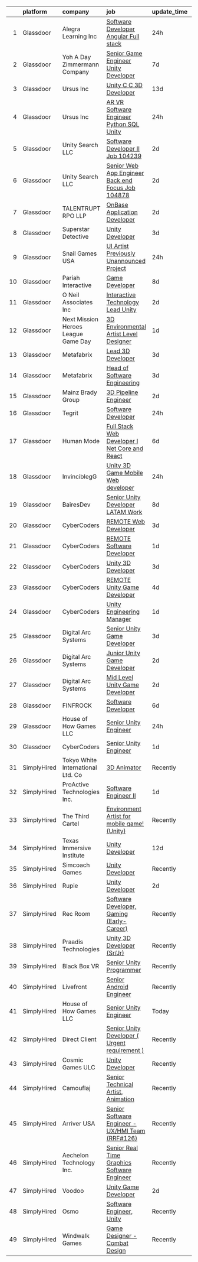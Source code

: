 

|    | platform    | company                               | job                                                                                                                                                                                                                                                                                                                                                                                                                                                                                                                                                                                                                                                                                                                                                                                                                                                                                                                                                                                                                                                                                                                                                                                                                                                                                                                                                                                                                               | update_time   | location          |
|---:|:------------|:--------------------------------------|:----------------------------------------------------------------------------------------------------------------------------------------------------------------------------------------------------------------------------------------------------------------------------------------------------------------------------------------------------------------------------------------------------------------------------------------------------------------------------------------------------------------------------------------------------------------------------------------------------------------------------------------------------------------------------------------------------------------------------------------------------------------------------------------------------------------------------------------------------------------------------------------------------------------------------------------------------------------------------------------------------------------------------------------------------------------------------------------------------------------------------------------------------------------------------------------------------------------------------------------------------------------------------------------------------------------------------------------------------------------------------------------------------------------------------------|:--------------|:------------------|
|  1 | Glassdoor   | Alegra Learning  Inc                  | [Software Developer  Angular  Full stack ](https://www.glassdoor.com/partner/jobListing.htm?pos=102&ao=1110586&s=58&guid=000001814c5f0306888e332ff4bc303d&src=GD_JOB_AD&t=SR&vt=w&ea=1&cs=1_9612a886&cb=1654843704417&jobListingId=1007929843074&cpc=693DC2A5C2508A76&jrtk=3-0-1g565u0prq6nf801-1g565u0q6haq4800-fe71588f03acf390--6NYlbfkN0DeXU0vMxLyKhfauY-dgUBa_3v1DHLtGGo4EP_Dl8CiY1CXhE0AlsdbQP8F-HUh3unXUbXDM6rIhtB2tbbH9VS37BVq46Fq_-1l6W4l6zs05xS_ibQQEDnONg1Ba_j71sVkslaJYzG_GPok2xdaYvHCpx0FDBly0swwunEwOeW2ctJNjF7qDLmZ_hjgpMDlSRNPEnwc_pESzhBLBpU-4p8S4qVkL16l5hCk3fn4XvRSFFW6qomFmiDMdBd5jX-SWc_GxBMUSR6wfY8moRgzPUvFRg3BkO6ru_G-X1uW-4SQKBCzD1V-OiCMUKa5mC0RGCQMYW8IL3kscZfsu6Nm4MGyUppq5fNxdmZVwSZLQ7DMG8CwpTv4hk9mlD1_JlAGTXJztFyXKvjOIM8tdlWBMkwPh4X_KLIkpNnELh8LKkVK2HymdlYvZSHphl7RwZIym7x1xCBpjwHIXTTCt_ivWKyDDiDCDiWhVg6z9y6c546wHnK3s6Si_zQJ8fbBnmaiHYt98F6E3ePC2w%3D%3D)                                                                                                                                                                                                                                                                                                                                                                                                                                                                                                                                   | 24h           | Provo, UT         |
|  2 | Glassdoor   | Yoh  A Day   Zimmermann Company       | [Senior Game Engineer  Unity Developer ](https://www.glassdoor.com/partner/jobListing.htm?pos=110&ao=1110586&s=58&guid=000001814c5f0306888e332ff4bc303d&src=GD_JOB_AD&t=SR&vt=w&cs=1_37113093&cb=1654843704418&jobListingId=1007911978654&cpc=DED3C32E22E90A94&jrtk=3-0-1g565u0prq6nf801-1g565u0q6haq4800-6e7da3fd0706fd27--6NYlbfkN0Ae6Qmv8rNb3d5rEsMPL_plhvilYeiJERi7JqghURwQ9XIhdLOjSjG7egc3uUstyCQMVLuKvHlqFZ7aLhVle8lE4bsKY2FnP9HUAjwV-WV1gdmm4t4oUQJSmi_ghkyMiJokvQtYXK_rIqVk8CGpUgYh2-8HnTLgQEo4j6JR39obf3LOdvco0ogpO0b1vwIBSDR2_iWyDTln5r02-8pBOTl-LwamEYYqiVdbvCc49QcBmfAfdpQkqdj4I7UNkNXF0M9t6KxZTeyFVdKVhU7i3Ku7_AnJiXb0IkZHMI42ZTkJixwk0JUws48a44JmyhEk-4w70NHt5z9g-jvYbyVQWgm9kYs9J_QPpgICSyKdUc8DmY-GWeOfgJ6uaC_toJIaleD8wptN8ILl_BSOwT58nTN3u9MxbCtXn84v38dQwcjdsGdpnSbMsbQ6WAJObCFfH2nYxJ-Wma06dkqEwwLwihVXQ1hPIX6iqKow8OIW2ZMpLSA23Mv4_zJ7)                                                                                                                                                                                                                                                                                                                                                                                                                                                                                                                                                                      | 7d            | Dallas, TX        |
|  3 | Glassdoor   | Ursus  Inc                            | [Unity C C   3D Developer](https://www.glassdoor.com/partner/jobListing.htm?pos=128&ao=1110586&s=58&guid=000001814c5f0306888e332ff4bc303d&src=GD_JOB_AD&t=SR&vt=w&ea=1&cs=1_38069674&cb=1654843704421&jobListingId=1007899085214&cpc=5EFBB0462F9C6B7A&jrtk=3-0-1g565u0prq6nf801-1g565u0q6haq4800-e94ba3e8f5e09dfd--6NYlbfkN0CT8vBT9H5mqECx2dfLV_FONLPDKpIRssxVwtj05Tmm4rA5I0VNOPdM1oYsK66ov5pDGOLJHGnDLBGJyQ1GPi5-bziv7MwQqUEBr1DOUreN8GzYgEC_gJlyWgSfTpdGPPjD4QSlY1HIR-NFpcoAXS27VgnrBDy-bqdhYISd3i7bD79cjzAdSEJN2VeD1TohrI3Kl6f4QCjwczBeNwLH492qEibsIYUqUqv1obeyjhm_U6tXQQQYMvB0oqKZB-4clx3_VDDAtfbIzk20XcGIijaVf1iB5mIjDtsGc4bWVqeZW3rlvCylL6PtwqdlxRLcC_tusSnNKVurm-c1d-GjwcYDbIZNJ-DYqS4hw0VrJlq6llBSDVc-Juf__BadU0uzlxcgotLz-PTagkCbRMooCz2tqROxSl77ccmnRe8YFBMa5JaGtHwi2RJKsPo6Q8-wOUWNO2badF__AL8lRiR1jB6wgrkY_tnA_IeFTvDxZhrC87iwrdWe6ratWc7UWnOdrekJNmLAQf1QPRUOf7Pyc9_aYMt6j4zHhHv0tUl5ijpPaqJI2i5G_wm4pxRD0jCymAYj7cBROOChcp72oDVUKDgZXh7SBdtVgRIgzpGDWkVGIoK8P2lqiAOg3pbgNbXeKZn0X_jp9-TR3cSKNAYqg6LRsfzmohSugGHvzqWUSj-XhJwCO_zy1qJ3NqPtPYtC9gCIqxqNxkpCzqwi9fYj0Y9TVPnaeUf5kPPf39FQzfNenkOZpS002Wr5AKSIlUB-dabazSs3E5sGczx5a-CB1B5MrvWrcSI1WXexAaurFGToRei5i9tOferCrD_b6tt1j1UrYIn1wmF-F43vAyKjlvcrtOVpDHj2Krf6rlqJnkxvoPhQsOaOxT4RvJfTPBYuOS-Oh-gvWHi0Cdl3y6LCQqSltS_x3by6bmD07B75AAFF1eR40QARgBplo_DY_Hg1iET5NUSTV6UPPxpPgr4-ESGQm7SWzHaukZGMWnxvMVHxfkQg-zfaqKQgeo2X882KOtI%3D)                                 | 13d           | Redmond, WA       |
|  4 | Glassdoor   | Ursus  Inc                            | [AR VR Software Engineer   Python SQL Unity](https://www.glassdoor.com/partner/jobListing.htm?pos=121&ao=1110586&s=58&guid=000001814c5f0306888e332ff4bc303d&src=GD_JOB_AD&t=SR&vt=w&ea=1&cs=1_2aa34a70&cb=1654843704420&jobListingId=1007929625237&cpc=9952A63AB06E78AD&jrtk=3-0-1g565u0prq6nf801-1g565u0q6haq4800-ca92368f1e4d1864--6NYlbfkN0CT8vBT9H5mqECx2dfLV_FONLPDKpIRssxVwtj05Tmm4rA5I0VNOPdM1oYsK66ov5rlcmDbKUTS1vDi6MjNf4kga11CnMNMkJItOJ_yJyK38pVYbfOToLjLVMw20RyCx0Zsu3yD7Rq1T4TlYPaz7a-1cUPFNUtLjEXKLkbnsuolv8YgqL6exanXl4BejNKmKdRUUV2DCtwn0XKcVlkEYe2YGE10xZKeHxxUgF0X0vbkngQY5hFZscdnYr51pRPdfTJedr_AzdNT8BiRnW3PsSCSyQ6zQcQV3yR-RhRd_cxSdu2WOQOwj8YwfWp3RUqfg16LS7k4cAk819RrZzeluQBX7lQbEBojqpMr2Wqureldjrj1OVQxy7eB_RUBPgPqXE5OJjszJZ4L56S8JBXxmmUMIN_btHIh05yjeK-477XB6xZgt0XRE7BkKeorSGUDzmbFQdg6-pzDhFD9ib-ze-rDqx1DiBWawwVPmlWs6Ge6Ght6v3xHxQrrcPprKDQFtZbd_1fwgV5HUsWaP7qJLOc5-2ww12XJa8PUoMNmtJrYrNDRRAxiCC0H1nu9K_ECriWJUFxn-_nceQdV7nj6WeLAW5kkQV4InNetqu5_0PmgmdPQRnmUB0RWc1iSrl1h5xOSDnJDn2iFEkDODd0bOMO30ykFMgGImIy-qZNQqsAFHG5WeTXwcz_d6ipvKNjy-puEyq4W3j91ufD5THwJ3Da9qy9PeQaaoacWrLgPpa2wmjdCR9MC-IpeU9D0tW72U4E3lmcKNupCUpanDB0lwpkzpILoPm2CNrlwtTPTjTIDmPH5kKbgzZcWlv378KlVyCyxFE6wXH4o-g4wMDEyFg2EhVfq1EJjrMFcKczf9hDBZaQn2zkr05lX-REaPo5DLdrILtiwy9LNVniwbXnq-3gL3O5MGN6cs8M5tCN-6H4tIoFSrOO9c0wcIELdr8jq4bWyolCrHB-Sd8_ilPUU2ukF3PzuVbO0bao8Zw9TpOoyplP7eoAZbyXEYk_q3WKx-qICe0wxgiJIYw%3D%3D) | 24h           | Sunnyvale, CA     |
|  5 | Glassdoor   | Unity Search LLC                      | [Software Developer II  Job  104239 ](https://www.glassdoor.com/partner/jobListing.htm?pos=119&ao=1110586&s=58&guid=000001814c5f0306888e332ff4bc303d&src=GD_JOB_AD&t=SR&vt=w&ea=1&cs=1_568adfcb&cb=1654843704420&jobListingId=1007924074567&cpc=C5F9C09AE97B3D2F&jrtk=3-0-1g565u0prq6nf801-1g565u0q6haq4800-3ea705104d716301--6NYlbfkN0DzX9bKA-nrYKWcjjPrcuzMuapzvcymFZrcZjn-rigyiwCvLsFqw7UERSIF12Y6OkTcraDhFA8RHoWLIsYSj2-a6Z31iawCeYaNw5ZTSn7A7eubOPFoQCZOZtSDonpwipFifIkb-8W0L6MC7Z_ozaA_6zp7w6xkq6D5ViPZOhsl0-2dsOTCCC6pXvl5Yd32v5QwZfPw3NS_F1OASsYczO2bppGQRsbgs3GvACxpjKpxYrG7JEvUZxvND_viiSuOwr-zYIcPmoCcdxgDa4YDDd02EeFrs9_PhSpNku1ZpeFtCfyXRNvHR0ugxgF_CuBtWTD-d8F5FWG5BsBCim4Fm1VxmF9Y3cMmIAde_G8NTmyfimJfXFrXF2_4Cap4OdvkHO1IyYHmd962__4iYmmmhOl96QMGuTenO7Z98qQdiRrTndnwLFzm99WTwz8-rZkX5dtSJkCYQu-DXVxlL9RXkLmvwTfUm4VFAknlpC_aIkmLQQ2JIBJo3Wnndk6qw8SLUjtPvOn9MkRFeQ%3D%3D)                                                                                                                                                                                                                                                                                                                                                                                                                                                                                                                                        | 2d            | Dallas, TX        |
|  6 | Glassdoor   | Unity Search LLC                      | [Senior Web App Engineer   Back end Focus  Job  104878 ](https://www.glassdoor.com/partner/jobListing.htm?pos=123&ao=1110586&s=58&guid=000001814c5f0306888e332ff4bc303d&src=GD_JOB_AD&t=SR&vt=w&ea=1&cs=1_6fdc7e70&cb=1654843704420&jobListingId=1007924111731&cpc=853DEF62E69EE75B&jrtk=3-0-1g565u0prq6nf801-1g565u0q6haq4800-d2831bff367ed38b--6NYlbfkN0DzX9bKA-nrYKWcjjPrcuzMuapzvcymFZrcZjn-rigyiwCvLsFqw7UES7S2Nxof5Ta4acj971Wsqh9_a5u0IHAKKY5WDZ752WRe7fWy5Y65I5PrVUyxcIdWMyofTtgCUls7WE2Bq5PwGXRyxiIWqmAo45NcOfbrYE1pQy2wzhf3UZdnsxxCWDXL_LZqq6drtcYeibFc4NNuaZmC-chX9N1y3nv8lsqfvdZACJgKUi-vcOBWsT6eaOaMMSsus8dXQsLsScp5disx3O38GoueBes_V_NhnXfkfw3ml1r5iTSWnyRYlTxjCcqb3VvVq_RnstuYRonbu0ZWXrV9XgN6-nAZ9bSnmCf6u_ROLcT7knLjnTLn2aWMwclnIBaJhFzl8bwXOVuPDatgfLsEYJCcHZrxvAGsg1_Qh8gAqQiv87RGTNm0wAywiND532QGxPyQWTL0H5BDRvqF8gSZ1Uok5xVY02bH-fCacXNtqigyePDkDr_-HBIyqQLh8nNlz85E0ZWbhqFKdRUZng%3D%3D)                                                                                                                                                                                                                                                                                                                                                                                                                                                                                                                     | 2d            | Remote            |
|  7 | Glassdoor   | TALENTRUPT RPO LLP                    | [OnBase Application Developer](https://www.glassdoor.com/partner/jobListing.htm?pos=127&ao=1110586&s=58&guid=000001814c5f0306888e332ff4bc303d&src=GD_JOB_AD&t=SR&vt=w&ea=1&cs=1_2cd51bf4&cb=1654843704421&jobListingId=1007923428103&cpc=D2F1DE17EE1F43B9&jrtk=3-0-1g565u0prq6nf801-1g565u0q6haq4800-aa89a7cd04fd520e--6NYlbfkN0AUGWDsS0GGwytHWq6zUNtyUOyej3oK0AUfN7jV6i8pAEVtIdpMIgkFUCWuOjHYHgb431-TrUlQV3YwmAx_3bs_5akk1tbHaa1d9XEuR3O7LEvCdsb8l6am9msq0gc0dy9ZueMt3dKzYKb_1EL8ToZUZu8j0Tp0AncMiY6dOwCjjIPe63nKvcN5bYssGiknkaoEeYoOuNng_HjrUD_UeSMEfQpVOeOPkQVYsKFjpf0OEsmEOdmkVlU3I6C2cfKBXOZYf6T7qyDDKVm8BwEQGibq6vc8LNEyVyJe8NGk4iCmknhjFZFcvKOJcuQ1w9VJI37o7_jX5v9mrhju5pgE32ASy3i7gdHjlAY_yIWWC_TjGXmT3Z-26m_HtTZAOI2TVpM_VhV0nRsr08slJPpYWZmF9QCj0I5cESHRsbqFrdg3v1kQIFdXRZJAF066rr6Db2SuQpIcsWFPJmzCMnAbX7foXKR-2XBo4BAqhuBGgWrZ-B4RNRaOPLK02RuPSHIBPOlDXKjdOWgvqA%3D%3D)                                                                                                                                                                                                                                                                                                                                                                                                                                                                                                                                               | 2d            | Remote            |
|  8 | Glassdoor   | Superstar Detective                   | [Unity Developer](https://www.glassdoor.com/partner/jobListing.htm?pos=106&ao=1110586&s=58&guid=000001814c5f0306888e332ff4bc303d&src=GD_JOB_AD&t=SR&vt=w&ea=1&cs=1_84a606b2&cb=1654843704418&jobListingId=1007921527812&cpc=25F7D4ABB6558D0F&jrtk=3-0-1g565u0prq6nf801-1g565u0q6haq4800-428be37debb975d4--6NYlbfkN0BKgzQyzTF1Q9mOsR1amaS-juVGLjHt5Cdom-gEF9y-xeJJUKVdh3iJqINg1w74HhdONZeJ8EGUqLVVpPr0vD-wh9VTKRqniALMPnQ6fLVTouPWc4ybt5jhdYYYXaxGW8Q_EMkOajgEJOwDxQ8VB4MhyykNFPDYLNE7RaxXgxF4zPJ_gjXjvlJi18mYzYQav84TJYWddt3MwvXqsFULtOjs5GMXfAGZ8cFlmXrI-XKGcV5rW_fqHhAv8hQExPURk8kHiIzD7bFPJPyPefbnxniRm1m0juLcwrBMMHYuupOgmHuyW7uTevg0VxsHHxNtKrVwN4dYqmHfaYyNtKDmvQ1SGm49IOFSj60VzYQcYU9YDStQmmbic0b4tFqun6LbRCg6GNifxopG7DluPcuL_5PmXpK5K9C77cmb9fSWMd85oisrO3JAclB4AOiJey52ptKUvXtyW9KKhG0kcDev3m1IvOiI9p20b86pGuviNsVO8lXLsgeru3BRDQVND-irgoGMfxcgtYD6QQ%3D%3D)                                                                                                                                                                                                                                                                                                                                                                                                                                                                                                                                                            | 3d            | Plano, TX         |
|  9 | Glassdoor   | Snail Games USA                       | [UI Artist   Previously Unannounced Project](https://www.glassdoor.com/partner/jobListing.htm?pos=122&ao=1110586&s=58&guid=000001814c5f0306888e332ff4bc303d&src=GD_JOB_AD&t=SR&vt=w&ea=1&cs=1_3dffcc2f&cb=1654843704420&jobListingId=1007930056713&cpc=9C2286EA3771AAF6&jrtk=3-0-1g565u0prq6nf801-1g565u0q6haq4800-df88dd376894bb72--6NYlbfkN0Cw7niSvkhlOnyUOIKh8iEFaGQrF0ehIy67CPytvastGR2rir-10Q83H0zfP90xWItHc3khr0bLn0VGkcP2_iHu7tRS7ZoneC6FJ0YNolHz-f8PnUZU_ETGr_fg0ViATS_CzJ7AUqpnpGt3OHR-3IPoPVnQ13tGaA77-ZDLA6JVEnBFNLXizSOdAV5D62JsIfoP0h9JI31eeAgSL7bHmL7HIneK2BFiDBivu1rGlVIJUCkcT8i3kRKs-IltZjBUlOYzoksUtS7x490itim-Povpcb5SI8_0clmGvjh-gHhWy982qwOYQuCGU_ropIJG3QosDPVheMoI52Byq63jBPJvLrHdXMTnFXiA-nyu-CHd4poCSxIqHEISEZQXGdCVYTZod_tAXrlnMCL4PneYwoNKG_Ia85oHsQ5y59JdubC2_ZLJZyFQIsqDF7rr89b1kvy8BxTDjTSlkhcmUpagL5v_)                                                                                                                                                                                                                                                                                                                                                                                                                                                                                                                                                                                             | 24h           | Remote            |
| 10 | Glassdoor   | Pariah Interactive                    | [Game Developer](https://www.glassdoor.com/partner/jobListing.htm?pos=113&ao=1110586&s=58&guid=000001814c5f0306888e332ff4bc303d&src=GD_JOB_AD&t=SR&vt=w&ea=1&cs=1_4d49627d&cb=1654843704419&jobListingId=1007910497616&cpc=AE484BB564079092&jrtk=3-0-1g565u0prq6nf801-1g565u0q6haq4800-4d2685c642961731--6NYlbfkN0BBGG9LMNqL16EzDx9S3nKk4b6IwprgSJginr0DZD_oW-LxatidhHjS4P3_5EjShmhzwsonSR2_V2F8JMWJbwjba8XWc5lwGNhNl4SNeOpHYBRFuSPhRIt78DK3aF4WVE-4y1fkn_xFbWj6yS-mZSJPHrU9M6MHJOf6odO2OrWxSU9hPiLT1c1Xr2svOeZ8ktu1O2U7Yb-5RJd381gpV4k1XpVAx1dL8mzGs3SUqPIsq9sh-Rsw32exFUPjhD0pqZBhEP4qn5qokzbgH1wf0cBZhTuzpUZlkZSBo-geTjc6MZoqN8t17g6A1kXsTmH8gw3-EBVxMlMtqR0fQjTO7Q_-3OJ876XeX6zPGwqS5p5fEqKVXySbVxx6jPr-o3Z6kfR0AI2_TdQXzNv3z_AO31kpH78JaS4FjOY4tlYMu5qsHjvESNYmxXI5tf7tNOMXxTiDoM3j4uCnFqchMFVSDqvgMJAU8b4njq1aQUxbLMCC69vX9pq7vPMy3I88u5jA0OM%3D)                                                                                                                                                                                                                                                                                                                                                                                                                                                                                                                                                                           | 8d            | Brooklyn, NY      |
| 11 | Glassdoor   | O Neil   Associates  Inc              | [Interactive Technology Lead  Unity ](https://www.glassdoor.com/partner/jobListing.htm?pos=108&ao=1110586&s=58&guid=000001814c5f0306888e332ff4bc303d&src=GD_JOB_AD&t=SR&vt=w&ea=1&cs=1_beebc807&cb=1654843704418&jobListingId=1007923506863&cpc=4AE8B46D8845344B&jrtk=3-0-1g565u0prq6nf801-1g565u0q6haq4800-497a33fe7481fe11--6NYlbfkN0DwJDQRV4Nz48Plg1he003hVCNKKEDalWlrjoHXsqZcAfh2FXchrCY-ansLAuz8xU3P666MDA1qgQf0kQ1cEy2PhvFQnM4Odyh4X8O2VgaebVDy6M0MI37G-wfVU3vM7L5F-IErYGzpY6d6KKnQ_gr-Qi311OIQt8R06HljYulpmtgQD_pxFvWRjflUQxFZzknUWlFjwMZQWr5LJZGLPgj-8ty9WL60FlZZz2YsltFnz78zji5lGxcaIe2rx--pmRSErlaK4S2RF0t3Orgo9r_l7dfeecai6MTBOGxlqeFWbbSlWgNcOrWhCpgWHP4b-vKuyb28CaAjqGtfHB4JFBmUrgp81bNe871tpeiJnHRtE0J_Nu96Y-QihhqA9rUnRQB1yTyoRqiGtNUOeW524YW-tom3J5hTkTKHT3io1c9rHd-YFE-9DK_O_OQkCC9mc2c-Kvg-NCgyovUXs4412R3U6trPf6xBmy7enEOAXXLWgkcgFeVou0zxWUmfsEMUQsI6QmUInUwSsg%3D%3D)                                                                                                                                                                                                                                                                                                                                                                                                                                                                                                                                        | 2d            | Miamisburg, OH    |
| 12 | Glassdoor   | Next Mission   Heroes League Game Day | [3D Environmental Artist Level Designer](https://www.glassdoor.com/partner/jobListing.htm?pos=120&ao=1110586&s=58&guid=000001814c5f0306888e332ff4bc303d&src=GD_JOB_AD&t=SR&vt=w&ea=1&cs=1_24c6d1f0&cb=1654843704420&jobListingId=1007926005201&cpc=451933188B21919D&jrtk=3-0-1g565u0prq6nf801-1g565u0q6haq4800-f678c6840e334f6d--6NYlbfkN0C6WXeaFofeziwjgAk_WzS_ksMA-ggxWOTa0cH-edMgn0XLYmnksfcwCGBQ7Gn-EFK_FyZs7oelEuCKKgUdQFv56o74Tp-e77afGtD7DTE_0c58CW1GzL3Khs3Lv0dtX12fklXhDKyb2azQX2PzykSXW7PqnlIuxTZvf7LHd-mme_npxewtHosy1akSD-jXAzAlE-z6uyf6ncaWpGQkDVPvW2fntuSV2r6GMaReqWkcH676Lv4hH6-7eIDjI7cLkIQ7jrJZ50VDcQw6RSOfMSUygY_LVSA0QgB11WFmsQ7Eo4pJl9CLaznb_84cGEvNLJrKT_Vgg1IL93tkaHd8sVoAd35G3s5aO9BgHAcSrJa4MdnIhKs6mFunHXCN4-Hw7daAIf1I1MATIXX_cLIpU21mkhl8RgiPeSkpHlWpI3VSqVy4x8Hi_bqVueWTK-AmVymkfP8wTnzXFA35GW3lIQbMSlJFubODcKl4WZv6XfzOgbTrktmd_LsSCIaGRMJKEvx9yBQCS6yad6Nid2JRFgpD)                                                                                                                                                                                                                                                                                                                                                                                                                                                                                                                                 | 1d            | Texas             |
| 13 | Glassdoor   | Metafabrix                            | [Lead 3D Developer](https://www.glassdoor.com/partner/jobListing.htm?pos=109&ao=1110586&s=58&guid=000001814c5f0306888e332ff4bc303d&src=GD_JOB_AD&t=SR&vt=w&cs=1_61277515&cb=1654843704418&jobListingId=1007921470273&cpc=F4CC4721A073827F&jrtk=3-0-1g565u0prq6nf801-1g565u0q6haq4800-8f23bbf1d05fed2d--6NYlbfkN0B9-418cCXRzcGI1omC3v1wRgm_AezucpluatJafpVZg5tLBFTmiP1LYryusOQq5x4tbnpLUp2LsG59pwuWUC47fHq5RB7KXgVyaHnq-GhPWDKQcdvABMSbzvSdxk1G8Goj8UGjqZ8iLP0z5d81L8ntsDplyGWLBw1AygSrWCoVn4dsI3nt7EbYbOCnwwTm71aiCOAnelY0RvOc9S-N6QXuNHpP8RhNKkqQq4JVEzfVj5GBxMl9YL4jhYhfKJEF1YjtZNAPUvMHii6fFUuIUmkxwqMBc82c-_vuEFq4V7yjd0-1lQH8EB6DPUdgW2AN9b2cZdcizHYOWsL-8oE9WMhyjZrvFhK2KcTc9UVZcvs04yljXjGcqt5S5WJok-WE0bshsB3gXg72bXiv1k1cv7r467P3Oqkqlkoxq6zcCYV1EQKxp8QgshDSBNpcSpElFLj3WtxO27lyks4-jmvDVNmIPuOZT0a814MfybRjEQZpY1jqIZWeaIgwW6dFusdER_lYxEweKWzrGp_q3ZEY7IwMtiVrndemekb_kmwhDO3seCcvNPUjq5B_9tZvxMz1p2qiCVAoqudaOvgquk98pQalt5iXvbX8AbQoQW3zxkiBsQ%3D%3D)                                                                                                                                                                                                                                                                                                                                                                                                                                                               | 3d            | Remote            |
| 14 | Glassdoor   | Metafabrix                            | [Head of Software Engineering](https://www.glassdoor.com/partner/jobListing.htm?pos=115&ao=1110586&s=58&guid=000001814c5f0306888e332ff4bc303d&src=GD_JOB_AD&t=SR&vt=w&cs=1_6cd54815&cb=1654843704419&jobListingId=1007921464319&cpc=EE7F0D06914A6BE7&jrtk=3-0-1g565u0prq6nf801-1g565u0q6haq4800-38aef9502cc949f3--6NYlbfkN0B9-418cCXRzcGI1omC3v1wRgm_AezucpluatJafpVZg5tLBFTmiP1LYryusOQq5x4tbnpLUp2LsCSya7l15oR_97K2KWnuRBJYqDpEveHnIkr0JDApIqLDu4sVOH0JpfjTl44eEfe0UNS3nfvrn_17H1u01--vQnLtDyAojkueO6zAEHMSEj-lo8qrGP1AzAKs4ndYomfwSllG95bNHyagzn8m1WK_P1rhQ11XyfDG9QsI8b1uZQpCiwW9pO0-UDqAu_kjESPBVKs_RXYQE8NsSnZp0JW_g2Ayah-eG07PccZEuj_daQ3TzVRVLOibMPe5Tfpzr_OqwTOUUFvsVbQt18WRc-bwgDyjntnZUgkzHiYXXGu-LFaKECOfgSug2xAka9bH6gdqC71DRQkCyoKYHeDFO6G6BoEAkG-5ic2GEC-kJQsyGjw07o_YAqkF1COIttStmiQ9GzndB5lqtaHToD1_hQSlqAGkVHKyzamMt3ozzvB2risuzyjfhXiU9ZVPE4SIL9j8MGAL5N-TqajrNleQohEUIR4MS-HWjcTF4OMcVaN1P8RzbmqpMkXQDFqu5GedeeGiD6qIet36f3h7sSrvJW4gK5XjMEFx8BTIjA%3D%3D)                                                                                                                                                                                                                                                                                                                                                                                                                                                    | 3d            | Remote            |
| 15 | Glassdoor   | Mainz Brady Group                     | [3D Pipeline Engineer](https://www.glassdoor.com/partner/jobListing.htm?pos=112&ao=1110586&s=58&guid=000001814c5f0306888e332ff4bc303d&src=GD_JOB_AD&t=SR&vt=w&ea=1&cs=1_f51241a7&cb=1654843704419&jobListingId=1007924023769&cpc=9BAD89CD83072753&jrtk=3-0-1g565u0prq6nf801-1g565u0q6haq4800-19e69a8eea02e56c--6NYlbfkN0AmBvT8mmb9xI3Fj7UxKkF4Cq8RZh4Va6i5lMeIN2RcgGASh7aFhimwCXUNgOpzN1fbJ1oBdpr8KHMtR0CV7Zq2RullAxWIL3pE3BDWV59ENUqakRDszZixYKhBkXpnqpQvqe1fgrLdNWUtqdFStxCtFPy6Wabm9-W5fOxJtdZMS8_ygq6xyQ55hH7eNBwfvRpyfjGexMv__vSZqKYA4KTg-_44ASMCJ54mDiPXU28fvKOLXtTjQMGlXZrzTq1lIcyfL8ZIEW-dAI7kGdcu_9Bm1EVq4DkgbVlgfjP5D-HKSBhtM0E0toW0Oky3epuofrywHLtjpFgH_A1nZpWFu1bs5trEYmzhpSX76XrfLVN1bPlOktiVKwo2SSPxumVvXqErZJEpvi00yVGxRSGz4GMmrpyDw70dMzUT8jqmS0e9BH_VT2kWjacVHXwEd06Z7nWiY4BS3MEaEKpM2SIZCCF8O_0uy0FSkxAuJjUKu4lbEo8dX1AWQalINbU00s86PmwB5mCawnb9QA%3D%3D)                                                                                                                                                                                                                                                                                                                                                                                                                                                                                                                                                       | 2d            | Remote            |
| 16 | Glassdoor   | Tegrit                                | [Software Developer](https://www.glassdoor.com/partner/jobListing.htm?pos=116&ao=1110586&s=58&guid=000001814c5f0306888e332ff4bc303d&src=GD_JOB_AD&t=SR&vt=w&ea=1&cs=1_d419417f&cb=1654843704419&jobListingId=1007929119556&cpc=C5F9C09AE97B3D2F&jrtk=3-0-1g565u0prq6nf801-1g565u0q6haq4800-b30562c614259965--6NYlbfkN0BYTXhm1cbXLAspEfzBkuVxq2TVVktJReCYtVkqu0WvPy2uGoISTjxqxD88RWZiItlLBEgrnMH6ta4jTd8FFAeSERn2OFv3Jj5cZw_ecWLU8wlTMiotME5tRj2yLg6AqGrRcEl7mugqlMgwQBtJUubU_rE8T4gMmRGb6JN5onfb4T9qXRX6AEGTz47Vhoxtw1r_9MTKTJGcxoqpI-5Tfn4oxYR65WeLLywTd7SZHkTOTIFfu3sU1IA2TPcdS8c5K2VPXt9TQeGAJakFlwS3esog9M9llXk5fyAYdzuyiJrr2JGuf1-BxcnoR1NxrBbCm-8RB5DHGCdKmO1t4SxYtNAWqWmwBI9KBQ0A1hbwPy0czENJ4Z0-6uqaRQ1elzZxuJ8c_uEfV5c8G8_swTVzUkRJ39TecPA41TW5DVN-PVvHNVPAW9vIfIW8vUi9UPkj8K-lvFZng9-Cdl-M0Pvb1s2x_z3PXVHdvthSjLYf7RcuyZAvyTLo-23h_6qq2c-xSUI%3D)                                                                                                                                                                                                                                                                                                                                                                                                                                                                                                                                                                       | 24h           | Livonia, MI       |
| 17 | Glassdoor   | Human Mode                            | [Full Stack Web Developer I    Net Core and React](https://www.glassdoor.com/partner/jobListing.htm?pos=107&ao=1110586&s=58&guid=000001814c5f0306888e332ff4bc303d&src=GD_JOB_AD&t=SR&vt=w&ea=1&cs=1_5116ce87&cb=1654843704418&jobListingId=1007916665957&cpc=3FC978A59470AFF6&jrtk=3-0-1g565u0prq6nf801-1g565u0q6haq4800-4314ae22d54a2fb7--6NYlbfkN0AWI10otqKD-A0Wh6Q7TMjw2960Y2xRuaEmRmoMEyKyvoGFYbOFCZc40c_O4S7rdrzgh6ImWYWYQCrObAdE0tD3AipiG0qKUsgGfCagp5wXGMz-Ay9kolW5O7PX-xF1YOuHwA7a09Fk7uIUWplal5bPcaH5dqAol5ugbOjVwKQGLKsL4DVApJa7oUumWvxy865MVfbMmrO5brA0pp9jk9sXpeRNndxIOAGkHmyNzfwqV-KryzbJD-0CFohpvymi91gZ9Nhj-XZorB_5frMzbC3Iy4jor3xoHyezx-vBQtjfYdEtgFvvANZX0O-nm2aivOIpmDlAX0x1OJKOW9cqsswDazQHhxrhR7zYMTia2FTzKkjK_LdLr3maUAHYj56kLqDeGb2bhGEMOg9sUIwbMt0JD3a_k89Jg5zkg3u1eUCMNSIz-JaBzL0yjkWPql44F3kfUWBQqZDvtem3QnNfpHRrUGwzWLUpNqsYl0-h3gdUjMY-E0bFU2m8bkXIAM4eqpSYvBSPkp2JoLBvQEIROnl73YZ6yn7YPp0wRaUFK6Zl6w%3D%3D)                                                                                                                                                                                                                                                                                                                                                                                                                                                                                           | 6d            | Oklahoma City, OK |
| 18 | Glassdoor   | InvinciblegG                          | [Unity 3D   Game   Mobile   Web developer](https://www.glassdoor.com/partner/jobListing.htm?pos=114&ao=1110586&s=58&guid=000001814c5f0306888e332ff4bc303d&src=GD_JOB_AD&t=SR&vt=w&ea=1&cs=1_47a90b08&cb=1654843704419&jobListingId=1007929062516&cpc=3DB599BF2F4828F0&jrtk=3-0-1g565u0prq6nf801-1g565u0q6haq4800-17c005d29f98b300--6NYlbfkN0BMcPmEX1E7yOuH-aMzR8-fYhPkQo9_bevYM7Na4_hpwHM6DEvgKwm6ghaQ4rQigH1ZRHNugIw-dGK_TJ2hwJhZT_Aw2lrmVkWTBqZEAvyUM5ibVeEZPEQkyZ9pk-xlkPxyu8gWZFLgqYWZ9RL98FfDJrFvo38lLcDbmlSUlwR8Mxd6LLy2_8rNQ2veR-qhmDVcEONRoHIsyRwuvzNUe7gA-uAoMg3rF4h6xZx-onoRXSAmGTCzVdK0-dYDYHcaP-3bKBbZFkH5fpEj5EbdhNPUYrhbpktHMFxCsQ1Y4qrH1haUdZRShfWmzVJycyr9k8Wd7D0s1VJkfMtS0ZC0OYy3A9emfOedTkKN2eDYtOf434zECb3k_W1D3dW0zB6sjSD98FWtC53u5Rj6EOlMGwrpCKwP5mRioEpnQPDlUW8J6vDTnwpQ0jk8MXbsj1odBYOqN8fZdk7qyyccaZoADv5IErnBMZ9OU7VCKvIcANqe4SeOSF5hJCocnq3d41xBc7ps8D5Cjjwx4Q%3D%3D)                                                                                                                                                                                                                                                                                                                                                                                                                                                                                                                                   | 24h           | Bethesda, MD      |
| 19 | Glassdoor   | BairesDev                             | [Senior Unity Developer  LATAM  Work](https://www.glassdoor.com/partner/jobListing.htm?pos=118&ao=1110586&s=58&guid=000001814c5f0306888e332ff4bc303d&src=GD_JOB_AD&t=SR&vt=w&cs=1_d91ce7a7&cb=1654843704419&jobListingId=1007909598042&cpc=AC285F3A3ECA6BB0&jrtk=3-0-1g565u0prq6nf801-1g565u0q6haq4800-1cf08de7a6090fe4--6NYlbfkN0BfEGkshao4EhrCCf7LYqKO8VNtf9vkQrewuI3DmTR_-FNjQOZq6FDCm1wcPTrdsPfGE-gNHWD7afn7fO2xpDlL7VsoX6KhU8P_Vitdah9wbX0eLXhKf7RXmEs0SGaHZc1wVCPpSOib9HNIROqubLYGIbrWIoEwoGmxkckc2SqGWCVByrS3zCvhpiYwKDuAwf30PZD1_C0SMeECU-9tDSlsN1idHPhJihfSI2Ax0WQDa2yFi0cr9pNCb4brRk7KTEh82KMNu2oIePibvgg7B2Y5R_UdCe9r9iQRV5JYQ7c7P82A3Upkm_DOnO_MppKd1hXijvOKmH8qpG_fJuzvms9rwWwUkI39PFBBi9Lts2NoXH0CR3k3KmJJ57elDJwz7rxbudaYRpybalGNArJfhNggRDbynJxk2l01sCAMtkzaFBkwJyQ_-EGPMmDocMFxP5GwEPZIDdszGS9LGT4NYtArvdPq3PJHf-gymJVWXZQg3FidL-AsDOVvnSA6M0vsVs3eV9FuPfH6hrJyMUTQVooSXLov173gK-NbgOl3SsURr5hsP6T697kmA4qVqyRv1RYPp-7PZMCvhQ%3D%3D)                                                                                                                                                                                                                                                                                                                                                                                                                                                                             | 8d            | Colon, PA         |
| 20 | Glassdoor   | CyberCoders                           | [REMOTE Web Developer](https://www.glassdoor.com/partner/jobListing.htm?pos=130&ao=1110586&s=58&guid=000001814c5f0306888e332ff4bc303d&src=GD_JOB_AD&t=SR&vt=w&ea=1&cs=1_4fee065c&cb=1654843704421&jobListingId=1007921374819&cpc=A65DF3A704A48F9B&jrtk=3-0-1g565u0prq6nf801-1g565u0q6haq4800-5cea8f3c3f01b582--6NYlbfkN0CpFJQzrgRR8WqXWK1qKKEqALWJw739KlKqr2H-MSI4eoBlI4EFrmor2FYZMP3muM2VgUn4O0eHQVgrkw77jPK4HSZH6juw3zTIo_DPTG4PNNlmJLb1w7NmqA8DW9noCwfVBySWM_RC7jQ4oHb3_pE22A2TbnD0yfxO3qVSzFjvR0RXeIAB0i3giemM10hYk2HXX7txSiFKTQKcA9qIdd8DdZ_XBIMWepHhmDpDTjKyVQhNfWhH5UXiX9QTHQxv3VptmRX1iZcB4Xe6igRMMHtNBQ2IpYo501PjcHlgKKUF7vKCDffG82xVoDRzeTx13Mtn1bWiqj2DEFkyyBsU-rqixechsfOgXlcarTl6BDtYM8J00X4pZKviy-_Rl54hpdi4K7lCvJCZSjX_Ikv4hfgywYoiOaQoZK8bj76ieGNiKV8g-ykxMYNj_v7b1u4p0_4wac3JbQtgifGqEZOsp6gmn-p0CzyqW5fLmmezTj3XOmLiRxSTI2naFLhlsN2QFZyxFySU3Gw8FwcWrJskflGX-cZHrD5xf8C6KdILZ3HoiDytj3nGjx-V-J_Xgfh2J95dpTAdXd0Z0e1N52PjPEkXnNskvWy4Xl3rChzXXJkdbdOmzyeKnPsN-pAD1DTbgh2khXwi9I6pZZAMRLI0RF9eBqAHrvZJ7vevspWkYstQTi_NYS-grNb7eIxJoXKG0CDvndQgV1weW8eAoXJWJ-tPyV9zHFbx9vihw9C9KA0b1zv-FicoXn3QVc-JLgMXiUyNdgE4NyKTxnS9032gcHy4uGPx1Z-4GNSQtqNBZmsPg8ZwSUNGHWKAuaEK6G5ymytTYNXJirCbdsBe7xc4ktjKJZRaRxrThpsd2Ri5fEwuVsuZfBJ51XuH2sZFMEgbeXZoNKr7hxTkkotYLdYAvQc1SDX5IJpjWJCz5NpQ_4MI5r3TEY_StGM32rwyf2Vqv3u_WmDpqyc4RWK00UF3_L6Ybf78SGQ1evg%3D)                                                                     | 3d            | Miami, FL         |
| 21 | Glassdoor   | CyberCoders                           | [REMOTE Software Developer](https://www.glassdoor.com/partner/jobListing.htm?pos=126&ao=1110586&s=58&guid=000001814c5f0306888e332ff4bc303d&src=GD_JOB_AD&t=SR&vt=w&ea=1&cs=1_04e96157&cb=1654843704420&jobListingId=1007926544926&cpc=3DB599BF2F4828F0&jrtk=3-0-1g565u0prq6nf801-1g565u0q6haq4800-93e0777446273df3--6NYlbfkN0CpFJQzrgRR8WqXWK1qKKEqALWJw739KlKqr2H-MSI4eoBlI4EFrmor2FYZMP3muM3qdBt929Cj46zLUU5J5XUx_5Kwlagn-NZW4iBSf73nreoYCXp7Q_HyVQjJgKRRPz_TEHFyVWFZ9Ru06LNg4xBE3GfSWUXBBmfoHSGH9fqd2j_hz1My2thSa_W0dhuRUpJxeogoaQZ54bqqgInsNLmKDM8kMBSFmgk5UEKsPFhukT3_PquxFU0cyswKDEmMnDWT_jmIYDl0zYpYdehwTRXtRfMxhiaukzOHkDilIvualwOJqHy_XPfnkNKaYjN_gulnb8tOR7sRoJiIMdTeiOTXZBDQyzT1rLAW-HIFUU1nhiUa6keJXFRC1CwSbhMKOVpXVDFv10GNnVDmBvL-wrMg373DBuqZXaJIm99ztplMJOxd1XQxMP8v9DErg_pRIWuieaCA-bJHH7cDqrpCC2I_fzsEAokM1fz2pYAVhBV5EcTp2rEyfl4RV6t0AP4rRGel0opGJjk7UiiWSdO8Oat7Qtks-7vsgEykhWRt8nyRKnahZ7k994yVwalJGgXyYEZA1c0oWLMEqX97dq1USpOuJTvvcf7z1uOC-XUcnpAcniL0-Wm9sUuRBeCFgP44g__zUdcFfL0no3NV_YgsWwBupXD92d46CtM6cKP--2SA8qhuWH3PPvJJPCnenQtD8yuNbbFtlxCM3v_aUOYc8pz7d4iBAc5aaBLungSIuFgU6w6-HeJLFH0pUYsmEkWrE2_9yQDUG5OljoZBWA5zCAUOYJAg8be_UzsyRpfX2qTGVb5QfWdpvM7hl78Ogtx3f1xIMCm7bS1h_dYs3rOqpUpYNlcY7XtMgjYGFJbGrgGCcWaKmr4Eh-oRxHl3s2WQNvYqoIrMtBH64xu1jQbWi3rzbGpsBB4_tqmkGEm0hFOX9wlJedjwEm9E3w3KA_DIZn9eRxWgbuQ-cYAT9BubidfvmhFbFkojjywVu5hIbpKOKyqJkdVMYS0jmOdT52QBq-0%3D)                                | 1d            | Tampa, FL         |
| 22 | Glassdoor   | CyberCoders                           | [Unity 3D Developer](https://www.glassdoor.com/partner/jobListing.htm?pos=124&ao=1110586&s=58&guid=000001814c5f0306888e332ff4bc303d&src=GD_JOB_AD&t=SR&vt=w&ea=1&cs=1_f51e2e2a&cb=1654843704420&jobListingId=1007921376127&cpc=FD1C1DA32C38CFA7&jrtk=3-0-1g565u0prq6nf801-1g565u0q6haq4800-e489e7b13910dac4--6NYlbfkN0CpFJQzrgRR8WqXWK1qKKEqALWJw739KlKqr2H-MSI4eoBlI4EFrmor2FYZMP3muM2VgUn4O0eHQRhGXCBzvqR1uHpPGUlZZ1-l5SfFdhWs7v3gbawZLmbfHtcZOypwnqWnufPbvo1Gj-g5ARsM4PPO_gWTvYtcMm-gmegoCFeWrBQqIuTFCvMShvjx3dtrPE6wiJCcKfcThSHYhwIHiJcDTqgOddDt3J5NRAJZYDnZCy2nsY-Bsk2h88rhV6LmXWzO9YIDdxcjcM5viUjDA82h7QB-gvN-y4a2cRAaa98GqHbQ3WcR_XOCIhD2aA3p0fv-_r7fWl-KQURfqsGG3ciH3DpFVsIMDvpADtf4SZO445yCSf9599p7ZAteRSwBkVsuvN83cEnJXz9TytuIfNB07HETP3JMrr0RvjIIsnXb4Ngw6Ztcr8EakdIzIS7Dx6mcNZkIE1uAlM80MzUWI1e4M__VETt_8gA23h-zJifpBDcVhiHSPXa3WHIw4lSee4X_VmILDHvTcQXdK7LObr_C-pCbIHivuZQDQvHrK0a_Rz4uGOmqRle499hwDebeKhr0FSFEVfArGDXPKgl8eACkicPYXdNYJHP4Sg9JLOHXP9lk_pjKcRh3GqK4PU26nBiUsNqYQ5pMjIr6rohDAVFEcuE2kgDcbWea3vXPr0xynNYXIqnDY8XcZqiqBHFPezh0BXglLnuC7MYj7apKV1ZdLYCzt7SIyn8062JlVsN194x6zKMXN2AvHhYZ3nG3kTq__Gxnk-T-nmvt6pYYGY31uTz2MkDleD7Ynq7Uc-W3ZLZpWO6j69nyK2xRtDGABDHmdcxZi6VCdzIgKwBZR-PbWtjpbff9dfkcUGRPdnaFAAkEf6rnrwU_MjRoc-QKJyyThD_RB5SO35yWU3yZ6i66AG9T9kFrw7NFDuHuTtfY-f2mYUvlmarVKFU2Z5mhvR3UYb3lIlWbOp8Mq5XNcGouPaYsVX2_Yx8%3D)                                                                       | 3d            | Los Angeles, CA   |
| 23 | Glassdoor   | CyberCoders                           | [REMOTE Unity Game Developer](https://www.glassdoor.com/partner/jobListing.htm?pos=117&ao=1110586&s=58&guid=000001814c5f0306888e332ff4bc303d&src=GD_JOB_AD&t=SR&vt=w&ea=1&cs=1_1d5c45c1&cb=1654843704420&jobListingId=1007918403651&cpc=A65DF3A704A48F9B&jrtk=3-0-1g565u0prq6nf801-1g565u0q6haq4800-f8c427a313e39252--6NYlbfkN0CpFJQzrgRR8WqXWK1qKKEqALWJw739KlKqr2H-MSI4eoBlI4EFrmor2FYZMP3muM2bw0ZwD-Avd3Lhtp3_nFqcafrWRvLU3_8yyYkVw2ic0rJ7YcYQp8FvHghbsxbjjPmzh21Xp-KywKLVZkXXjgTqSsKTNioir4dR_XOhtw6hwyCMY3DouKKqLNJlGwWTJKsH02Vt2zkHRNUN44APT_ZlwAIWbrbWTHwvtgSDlWDPiuzJORZXwWX3XuNOXAK7lJqPSiWJGLPd0x5bJ94A3UqdxW0t7AmxEk4QCZQmuwGmrGjMTBQlXGkxWqBWTBp2RnOjcw9YfluTJgGWX2LRNPSHYx2fPvwSH1T2PpSqeFoMyeJHYQ8sHlbj0D80qB0nbD_oV6DXBXIRkSB_cjx0pmhmFmrqdno7vzItxW5QgKxUkQ883ukeET7MZjF-PAbV1DiD18DPdeaskzfjTYYZFxU6eCvux8Ct7YdIBd3gJYmQ9isG-CdODRO7uPi8d4ctZR7Epb2B-JtwkT9U9B-LpSY47Tj9t8AoqOqriBdmUP7XHLcma-qnWYosA60fJ8rVRdRGtvYvrhzsB1lGMoI0jYwqPM4oJCS0lCCTmJPVPr3zZurSwk0D7DcuTwVIaPpZeFBmHfbspFZW9zIWkqFXlGysmp5amQJUTTM_A2n1v_udOS8MEyH6MzoFAAM5IY326CJqM1czAZ3VfrXOAgOLxiAWUhI-mIzucHFZZ8CiG74fEKKDNogDpd-4irqlfkwHKa1qsNd8EuoYy6iquQHMJ50P-3P6m6fajS8lW7b19OLaSVqLkqKzVKRejnkyA7MdV9vedPP0pFwhZC0sp_wL0_MC52LZ2fPf3-9Wf0DHXjENTZ_0fNoUBsF_tS8yuWiMTwPZh-fF6XjGBK1fQL1-S4NO8_1TWPYJuifVYG4nEXa--I0lqErM0cUzfwRkeAC7msecO6f8t57d2pdFOFOQW65tEUMIdxB_pnAlZpyShfNSrORnukONmScynqZ5ACzwOic%3D)                              | 4d            | Los Angeles, CA   |
| 24 | Glassdoor   | CyberCoders                           | [Unity Engineering Manager](https://www.glassdoor.com/partner/jobListing.htm?pos=125&ao=1110586&s=58&guid=000001814c5f0306888e332ff4bc303d&src=GD_JOB_AD&t=SR&vt=w&ea=1&cs=1_16349672&cb=1654843704420&jobListingId=1007926545583&cpc=FA84DF7EA1EC2398&jrtk=3-0-1g565u0prq6nf801-1g565u0q6haq4800-d369998e813f360c--6NYlbfkN0CpFJQzrgRR8WqXWK1qKKEqALWJw739KlKqr2H-MSI4eoBlI4EFrmor2FYZMP3muM3qdBt929Cj471WDhb9BV6DyabytmHkFZzkAot0Jn6jLjNXrIylCT0Qf5jG_iFE_taQ-JfUQV60QBwOkkyLPudcz6Ql9FXqg1htXLT2ICONUj1EPdrle73fYuAdPaTySPw1xSXs_Fs_PcZtzxGBhKE_kjCEHdfYhovBQLebqL1XABDRgRUvXdmvHND6VsvW1fbQIZr3Afjzvt0A-NDMEF4mAi4zJxR9-PQfgY2ww73Aw1z82oY3NZj1G0VULWtQLeEanlXWEXJitTBSE1FU_p-MPqbr-137LtAceGbMdJ9G4XJ9ebYqAbc3bluCG2SUwDAbVdNXjLiUy6eHauF6fxW7Rg4zLWl4xym4bTnJ4qu7DqDywb169rcLH124EDlsj6k9pLrK86ePZpIPkScBi51Oieoe7h7hpzicgKbxt17PO1nF9AIxRqYo2KzeLTNK3slBN8Uxgwzt3COItybylyeO7tVYxoSEjs95ZNH32UM866HiuhcJR4m4bkD7v_6-Jn_dyZE6lqTGpZnwGV-T8582p2dFzv9N-IfNxsZFkca21wIUVhFReCR9LHKTLFzp4uo42xNn6MEEI0BqgIIuFtj_MW_uo5gTLOByVtItFTYThZXXDQhHtvsW8c0ePHuOFTAWWFKNJKkpCo0EdB4qaKABaru5X7PMDKHO-WqzXIwC7teMoAQTTmyFiR7LM8IfGQLchEZXinu4zeSLkGOqjkcNQySmkR3ys2djyqBbybqbBE9_9UQhIOLcP7_fy5tyHkrV2Wo5QuMSJlCumrYkCI4SVyk-szR7_Z_Xdvj3qylYoBH-Z5VwJJ5GErkfEgcnLVmkinCaqcpeekmnikgKWnt23ZhR-fIzxoRVgHrZQtsUvnP-FXWO-fdeOQ3oQECtcePLC3_BVl1q8PJweI_pri8RMih2trSw0jKJAYar6J1psbYIT5P3RHToB5R1qzFTfjM%3D)                                | 1d            | Orlando, FL       |
| 25 | Glassdoor   | Digital Arc Systems                   | [Senior Unity Game Developer](https://www.glassdoor.com/partner/jobListing.htm?pos=101&ao=1110586&s=58&guid=000001814c5f0306888e332ff4bc303d&src=GD_JOB_AD&t=SR&vt=w&ea=1&cs=1_0a829b7c&cb=1654843704417&jobListingId=1007920870934&cpc=414F59AAC079D902&jrtk=3-0-1g565u0prq6nf801-1g565u0q6haq4800-b9dcf1b568c68242--6NYlbfkN0BKgzQyzTF1Q9mOsR1amaS-juVGLjHt5Cdom-gEF9y-xeJJUKVdh3iJSE7sj1fx3OTAdzghW2rB9vE1haH3sbA6-_dZVPdIaoKXsZCr3s2A1ypsjsmNkTfyBcHPYFu9b8j0ZyRz14nxr1fq9hVCm4ld25F38Qb_bWinFLABddfjHhIPV5nmjRvvtatIjlRdJUQrTJs45-oFD0M61rKcGcQRmu_mc5ejZlK5ZS_GNpPLhbwEAzcSmBVh-NVpCgGtw-MCSILxVoUHlvKfAlbFTktJTxPEWmU7yLhp7PCk2_ZHmAmEAv4lMfJMKRUhwVt5meWdnzGzcat-uB3kgoTgE2sSCxKfWexmzPC-dpRsSDIG06DJNX5fbNlvWElt7MhE-QbWak7tEPSDbvsbN2-HcYGtNBoe0ePYIZjmCpvhI9tivZ2epIFsvpwITzwGyanXnLkDUlP0eYh_MaBlyvp7ntZmuclaUCPg2bWrB4MpTr28vDTMAg8AYwR_kML9SQ7vP0XfQ3FVph--pZADrmOqxB6t)                                                                                                                                                                                                                                                                                                                                                                                                                                                                                                                                            | 3d            | Pittsburgh, PA    |
| 26 | Glassdoor   | Digital Arc Systems                   | [Junior Unity Game Developer](https://www.glassdoor.com/partner/jobListing.htm?pos=104&ao=1110586&s=58&guid=000001814c5f0306888e332ff4bc303d&src=GD_JOB_AD&t=SR&vt=w&ea=1&cs=1_212e1aa9&cb=1654843704417&jobListingId=1007923397716&cpc=A615028083C8ED4B&jrtk=3-0-1g565u0prq6nf801-1g565u0q6haq4800-14215c534c961543--6NYlbfkN0BKgzQyzTF1Q9mOsR1amaS-juVGLjHt5Cdom-gEF9y-xeJJUKVdh3iJjirDircBBKSI5iJUHa0PolSlj6i8y7QI8ZOlTc1R5yQ5xQZYb2saxScI5pfgctmq1GWOuIOu7luWtcIou_b99wrAexcmm2Uj_m06N_ieSNBCnAB-LTlD92Tz_NRRs2diiObuJE6SLdi1kBnuFxgypZYrhc-ydRNzHBMcL80bZieol9QnH7iZdMkvQHjbRiVSKf-c_QuShrWAqyufGtYZH4CvYxflUvtM5uK5d3wgdqObDV2qrH0wcXvJwPUtLEOEmtK8_ev64umgiTdqrgLTfEHMBmk0lNGaMErG11ip2528HF-GHwunLVlBPt9AzIVDGs5W5FST4Qs0vvzzO3khEI5nLq8AYHqZ3P2BEb4oTNV5VOMXevCL7q4Ab0cUnGKsF78OQoNq-aruYLGIHy_KUXpDodQ6_7A2kJAoWlmQOiowPmCZliSDa3MrSJ5NNjwha9HggGD-YzkcMMogSewuMw%3D%3D)                                                                                                                                                                                                                                                                                                                                                                                                                                                                                                                                                | 2d            | Pittsburgh, PA    |
| 27 | Glassdoor   | Digital Arc Systems                   | [Mid Level Unity Game Developer](https://www.glassdoor.com/partner/jobListing.htm?pos=105&ao=1110586&s=58&guid=000001814c5f0306888e332ff4bc303d&src=GD_JOB_AD&t=SR&vt=w&ea=1&cs=1_338e022a&cb=1654843704417&jobListingId=1007923414564&cpc=F4CC4721A073827F&jrtk=3-0-1g565u0prq6nf801-1g565u0q6haq4800-5bbff25c20dc49fd--6NYlbfkN0BKgzQyzTF1Q9mOsR1amaS-juVGLjHt5Cdom-gEF9y-xeJJUKVdh3iJOWmIv7rBeiemaoO3RU2VpK-ZRE48GAvBS9W-Rv4dl4d1FhjFLexn2k4yR4XAdhp_zSERE7F6SLqHyAKsVFrHqgBWmoSd5WJYzzcaUbZj3Lw3a-z6ycsFcUHLvS5f49maLn9fjGxORjVRm3fqyPzLoOdVVGnAkI-EvAJhc6pbOEobiotyfkFD3K95lDt9rEX2Mc5ga_qltX9rZeQyDxNd_HXHS-x3r3Q5X6GTD6vpaeYmZQqEjfJNVn60iHm9TR5r40vR_celc2TfhLEz-4QbCygQz2UJJCrA0LvujecROl35BSgVDaiV9Cie0GU4znpnOkHzQqhbNzi-lerMHXwmpwJhMtoUucjoBkQQ8QBen5Hk7bxxcdLDOWaCVVDQaq7EaF2wkPGghvFUPrCNlCHHNYBiu_-YoZ1WoeOhmPMejNr8Bqppx0XBZx5dcK2zAQO__RPhWMXJ06lIVBsR1RdwQRjqvmdMqEj4)                                                                                                                                                                                                                                                                                                                                                                                                                                                                                                                                         | 2d            | Pittsburgh, PA    |
| 28 | Glassdoor   | FINFROCK                              | [Software Developer](https://www.glassdoor.com/partner/jobListing.htm?pos=111&ao=1110586&s=58&guid=000001814c5f0306888e332ff4bc303d&src=GD_JOB_AD&t=SR&vt=w&ea=1&cs=1_9b8da9f8&cb=1654843704419&jobListingId=1007915939256&cpc=8B69257BFB62E45C&jrtk=3-0-1g565u0prq6nf801-1g565u0q6haq4800-1cd8cc764be7a5c0--6NYlbfkN0C3s6SQssVyjM0TBjXC5cY90NsFTu6k7iXDnyh6Xjam_YN7XQxmbM10FTkIBffx5sr6xSNuLsw3fTJOor70f4_jnZ6M5NSozn_Wojce9YrZ8YC-oaDV3OGpSK2nfYS1ZojVWmbQ9GHWuZ8nXqmrWGyW2CUdDHwUft3dIQvdU5QzOdrnWt8GakXrhZub1oj03S0jVcjheCVpSZPYP3c-pwd05_0kcCZTB-LIaA9dmDNx2kYQgBbKWFu6uI8ViReIHmyh0Yxui9yUUz1BVSpCDHt5q3Asv1j4feXfQ07ogrC6EsVCd3_rZ2TG6U6vnbjFCTJEZhQNzknkXsW3XcvGhsD4skou_AuSEZL4yyd4OBxAF2osgxVNzhxA5Ul2lv1UFBXft5ktvzlxEpwa64w1ZXJRFo1zhjW5PyxO_ad_BA78rpyXndDv6gRMmrQrBNmD65KD3yyX-Ivfixg0C1Jfb6-ele6AkRmH56HwOqjUA7iD6q4kA7-gqAEbTHFoE9PFvtM%3D)                                                                                                                                                                                                                                                                                                                                                                                                                                                                                                                                                                       | 6d            | Apopka, FL        |
| 29 | Glassdoor   | House of How Games LLC                | [Senior Unity Engineer](https://www.glassdoor.com/partner/jobListing.htm?pos=103&ao=1110586&s=58&guid=000001814c5f0306888e332ff4bc303d&src=GD_JOB_AD&t=SR&vt=w&ea=1&cs=1_326ab8b7&cb=1654843704417&jobListingId=1007929345629&cpc=D297ED79D8873EB5&jrtk=3-0-1g565u0prq6nf801-1g565u0q6haq4800-d9011251aca347a0--6NYlbfkN0Dx3r3E47sSe5bB3PIy1uzBZvlB7xy2NhfhZMlxQTsxrNljbzALwoFlK9XYWfJW319PU13HLPIwLDdltqNB3VlRUzpk9CqBnQHu50f-W8qDOfxAXoMSFiABQPYSmcTyglS2ZuQdoTO8KKiEj6G-3BcX8dXuNemTNamS_1_UEEAoT-TSIDutD08nYW1UK1vA_9wT5ubAas-4E7rhAK9o0opL7PcVYW2v36hlr1bdIlx9lF4rs9jXhvGWfeQWk9gprx8hOj4AtYBcHEgca69pQb2OiF4_-L8t66dFqgqTW_uBEbKT9ItcdpdVDKzIV-kQ0onMjumF_Eq5r6ppOulcnTULrhOOcSVqIAGTkUtWZCFPMD-5xvklJi-i9o_hjKiRhOjKExh31Lqxc5dhLWgBP10piuuWgcTUK1zzvhVdnmmgc_Cju-5Buq9be3cO7LbHxwKarWhBT4X1pa9mgLxkaqpgk0advblXoHIV1EzOnJ1JEfmpEx_RvPdvQZLrb26wBZDCgu1NlotB0w%3D%3D)                                                                                                                                                                                                                                                                                                                                                                                                                                                                                                                                                      | 24h           | Remote            |
| 30 | Glassdoor   | CyberCoders                           | [Senior Unity Engineer](https://www.glassdoor.com/partner/jobListing.htm?pos=129&ao=1110586&s=58&guid=000001814c5f0306888e332ff4bc303d&src=GD_JOB_AD&t=SR&vt=w&ea=1&cs=1_b0c327fd&cb=1654843704421&jobListingId=1007926545806&cpc=FD1C1DA32C38CFA7&jrtk=3-0-1g565u0prq6nf801-1g565u0q6haq4800-fd7fe6721316ca36--6NYlbfkN0CpFJQzrgRR8WqXWK1qKKEqALWJw739KlKqr2H-MSI4eoBlI4EFrmor2FYZMP3muM3qdBt929Cj42oIDii-fNdBeZ4HV7lbpqe4Q3hRK1ysnMdTP64vzhU-YW4LyWl8ujqM045F-3oZCMyfMYPa-s7VNC-l4yK54lu2TQjVEeu6UT01eDoyOkuKiSRMGIgWAIozl-_VFtNlNoNE-SOjEDrH7zuxrXbaym3PXBkXseVg21ZkziSmGqIev4Xt39Su8PfNg_5pMM2XWqJqw-qHymST4IkZSyDVtYhRq6N6kk4KnJrmK7xUlbDMRj8Q21WtezAa2NzobBIN_FrdMKGC4ctiAe6urAa568bYoSbPs0FjSJVm1h6TTJLOi6rgM2WbN2kDkwrwOgywzxHZS72VyLzrB7iuECIWov2hMGAo2DpsSmKXtDVOECIyyYz5523U8wJ-KxhIRxvOfg0Ug2DZ5sQYSwftKzTZ-ZLEP_4fDln9gsRQcshwjLULuFwa8tmuk6aRnIJDa9DEesuHnsnemz8aqmfNlrNtJcd-hSHQOKi-k5xXguf_a0i7ntu2SMp9BnWDMCyOIPaaOgzoKsgrclOPiTzE0Esk849O7KsHP8f22lYyHwyjm9tGIP-G1jpwilF7LyJL3exjTKkwJW3mq3Vv9Q8IrDnz50mJiKmGN-eaKeduRtQw0GPlZ03-txRZ1BHmlCdOA2F6wwEz8YdE53UkCg9sz6O59-pd14_IE_6TxsoKt1abUkTyVVQ2e8Wzp0nIbv6E-nTdBpz9E17ZNLvk7RHmTxj__n_06GSjQBMhNDOzL8sWXaE1XOYPSRHE9cilTvQ-WFZK-LSfsdlJZhB9p3YyZqwFyyOh-EhZmywjOQaQrIIhYLtshT0BHqdFHk-ZAkf3BeD9GsshHDRsptQ-K3-6d40yCQjj7h_IW3-90NCpPayhuLmPN_7cfOxJQm4ZkdDxZBYHvjuvJua3AKzy1xJH7l8_6O7NaC5fcmdZDw%3D%3D)                                                      | 1d            | San Carlos, CA    |
| 31 | SimplyHired | Tokyo White International Ltd. Co     | [3D Animator](https://www.simplyhired.com/job/WJTvZL60HAvVw7silrnTjwugWtrlYWv6VhBWNObQ41lSBCJFQasArw?q=unity+developer)                                                                                                                                                                                                                                                                                                                                                                                                                                                                                                                                                                                                                                                                                                                                                                                                                                                                                                                                                                                                                                                                                                                                                                                                                                                                                                           | Recently      | Remote            |
| 32 | SimplyHired | ProActive Technologies Inc.           | [Software Engineer II](https://www.simplyhired.com/job/Qgzh5j410cNZHFROgaeNP5JvGL_I0CIC8cqUVoJe8Q9exlS8G8uSIQ?q=unity+developer)                                                                                                                                                                                                                                                                                                                                                                                                                                                                                                                                                                                                                                                                                                                                                                                                                                                                                                                                                                                                                                                                                                                                                                                                                                                                                                  | 1d            | Oviedo, FL        |
| 33 | SimplyHired | The Third Cartel                      | [Environment Artist for mobile game! (Unity)](https://www.simplyhired.com/job/5WYDNEWV84fNaCCi2aFIXmRA79Qav5OvY6Gfd9qS-L1zk4TlStvL0g?q=unity+developer)                                                                                                                                                                                                                                                                                                                                                                                                                                                                                                                                                                                                                                                                                                                                                                                                                                                                                                                                                                                                                                                                                                                                                                                                                                                                           | Recently      | Remote            |
| 34 | SimplyHired | Texas Immersive Institute             | [Unity Developer](https://www.simplyhired.com/job/xsx4ESwUMkdjW7C0uYGMcHDZ2mGpny2HahBniUJtGFO86Bd48YzTXA?q=unity+developer)                                                                                                                                                                                                                                                                                                                                                                                                                                                                                                                                                                                                                                                                                                                                                                                                                                                                                                                                                                                                                                                                                                                                                                                                                                                                                                       | 12d           | Remote            |
| 35 | SimplyHired | Simcoach Games                        | [Unity Developer](https://www.simplyhired.com/job/HvzMGg-3Iheg5u5SNr-68jjmeRQtd0-P51tzK93OdCIdVG2uWrAUvw?q=unity+developer)                                                                                                                                                                                                                                                                                                                                                                                                                                                                                                                                                                                                                                                                                                                                                                                                                                                                                                                                                                                                                                                                                                                                                                                                                                                                                                       | Recently      | Pittsburgh, PA    |
| 36 | SimplyHired | Rupie                                 | [Unity Developer](https://www.simplyhired.com/job/M0Hn3gVyj3pBiM3V_UHRofn7fbQ6nBmYJQekvwH6rtciWcGj3zn4Dw?q=unity+developer)                                                                                                                                                                                                                                                                                                                                                                                                                                                                                                                                                                                                                                                                                                                                                                                                                                                                                                                                                                                                                                                                                                                                                                                                                                                                                                       | 2d            | Remote            |
| 37 | SimplyHired | Rec Room                              | [Software Developer, Gaming (Early-Career)](https://www.simplyhired.com/job/IfYQ6UpaeLV0dbnbG1hLD9OZ6v-DwuVJeaQqWgTOCbI4FaiKESu8EA?q=unity+developer)                                                                                                                                                                                                                                                                                                                                                                                                                                                                                                                                                                                                                                                                                                                                                                                                                                                                                                                                                                                                                                                                                                                                                                                                                                                                             | Recently      | Seattle, WA       |
| 38 | SimplyHired | Praadis Technologies                  | [Unity 3D Developer (Sr/Jr)](https://www.simplyhired.com/job/31hotB1dwgPWYBaitSQQZU9riUutiqrBqEYaldY05gk1bCzps8fI9g?q=unity+developer)                                                                                                                                                                                                                                                                                                                                                                                                                                                                                                                                                                                                                                                                                                                                                                                                                                                                                                                                                                                                                                                                                                                                                                                                                                                                                            | Recently      | Princeton, NJ     |
| 39 | SimplyHired | Black Box VR                          | [Senior Unity Programmer](https://www.simplyhired.com/job/g_GsM3_k6xq3Jf0sTwCdFxB2eFD7v77yGHIUQZ5kQdYuhBiycg0WBg?q=unity+developer)                                                                                                                                                                                                                                                                                                                                                                                                                                                                                                                                                                                                                                                                                                                                                                                                                                                                                                                                                                                                                                                                                                                                                                                                                                                                                               | Recently      | Boise, ID         |
| 40 | SimplyHired | Livefront                             | [Senior Android Engineer](https://www.simplyhired.com/job/GGVyAgw3pv4PFvKHhCtYhqdXeCe0mbTzB4BZAFQ70JAI3wp9enrU2A?q=unity+developer)                                                                                                                                                                                                                                                                                                                                                                                                                                                                                                                                                                                                                                                                                                                                                                                                                                                                                                                                                                                                                                                                                                                                                                                                                                                                                               | Recently      | Minneapolis, MN   |
| 41 | SimplyHired | House of How Games LLC                | [Senior Unity Engineer](https://www.simplyhired.com/job/Qpj9oQdT_Sv6Sb5FSk5ac9XKgANlMAjHm2ss7N_U1wMMJS-e7ooHQA?q=unity+developer)                                                                                                                                                                                                                                                                                                                                                                                                                                                                                                                                                                                                                                                                                                                                                                                                                                                                                                                                                                                                                                                                                                                                                                                                                                                                                                 | Today         | Remote            |
| 42 | SimplyHired | Direct Client                         | [Senior Unity Developer ( Urgent requirement )](https://www.simplyhired.com/job/1QfgWgrdSn-JS9vF1SPpVC5X-znRlH3s-fIq-Sms1iD_u-qtJkZASA?q=unity+developer)                                                                                                                                                                                                                                                                                                                                                                                                                                                                                                                                                                                                                                                                                                                                                                                                                                                                                                                                                                                                                                                                                                                                                                                                                                                                         | Recently      | Remote            |
| 43 | SimplyHired | Cosmic Games ULC                      | [Unity Developer](https://www.simplyhired.com/job/CQzxQOkk46Im4OnpbVinFCu4NyKxfGwPF2Ii1tlAbmPZC0vBzOyOGw?q=unity+developer)                                                                                                                                                                                                                                                                                                                                                                                                                                                                                                                                                                                                                                                                                                                                                                                                                                                                                                                                                                                                                                                                                                                                                                                                                                                                                                       | Recently      | Remote            |
| 44 | SimplyHired | Camouflaj                             | [Senior Technical Artist, Animation](https://www.simplyhired.com/job/8iH_bsG573jnOjp7p57BnGlp-wXuxvrHJoYajPdmaXL3EGloExwCZg?q=unity+developer)                                                                                                                                                                                                                                                                                                                                                                                                                                                                                                                                                                                                                                                                                                                                                                                                                                                                                                                                                                                                                                                                                                                                                                                                                                                                                    | Recently      | Remote            |
| 45 | SimplyHired | Arriver USA                           | [Senior Software Engineer - UX/HMI Team (RRF#126)](https://www.simplyhired.com/job/pzBjS-shw--T8KHjNG9CWZQdpxj1pC2BhUwwbrPwDe1HlRS446LhKA?q=unity+developer)                                                                                                                                                                                                                                                                                                                                                                                                                                                                                                                                                                                                                                                                                                                                                                                                                                                                                                                                                                                                                                                                                                                                                                                                                                                                      | Recently      | Novi, MI          |
| 46 | SimplyHired | Aechelon Technology Inc.              | [Senior Real Time Graphics Software Engineer](https://www.simplyhired.com/job/rcdIZu0u86YflWDJtkQswNVvTN3B-3L7qF5--HTYfTqZ6vl6sJ-lpA?q=unity+developer)                                                                                                                                                                                                                                                                                                                                                                                                                                                                                                                                                                                                                                                                                                                                                                                                                                                                                                                                                                                                                                                                                                                                                                                                                                                                           | Recently      | Overland Park, KS |
| 47 | SimplyHired | Voodoo                                | [Unity Game Developer](https://www.simplyhired.com/job/NLFQkH33HD_35Ds9kXakUpzo0YFJySLM-k9B6PMS8pvyK5pcffPR_g?q=unity+developer)                                                                                                                                                                                                                                                                                                                                                                                                                                                                                                                                                                                                                                                                                                                                                                                                                                                                                                                                                                                                                                                                                                                                                                                                                                                                                                  | 2d            | Remote            |
| 48 | SimplyHired | Osmo                                  | [Software Engineer, Unity](https://www.simplyhired.com/job/auDKUHm26DzWUlWmGWOCDv6PnzCHLy1Cm8ELxNOtCddfu46VJAhFpg?q=unity+developer)                                                                                                                                                                                                                                                                                                                                                                                                                                                                                                                                                                                                                                                                                                                                                                                                                                                                                                                                                                                                                                                                                                                                                                                                                                                                                              | Recently      | Palo Alto, CA     |
| 49 | SimplyHired | Windwalk Games                        | [Game Designer - Combat Design](https://www.simplyhired.com/job/aMZ7zZ-_RimdwF0hAaA98SKzFdLKM03jBn_UWw8p3C6XW2Y78mF1zA?q=unity+developer)                                                                                                                                                                                                                                                                                                                                                                                                                                                                                                                                                                                                                                                                                                                                                                                                                                                                                                                                                                                                                                                                                                                                                                                                                                                                                         | Recently      | Remote            |